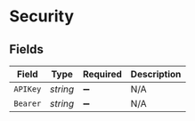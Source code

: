 # Security


## Fields

| Field              | Type               | Required           | Description        |
| ------------------ | ------------------ | ------------------ | ------------------ |
| `APIKey`           | *string*           | :heavy_minus_sign: | N/A                |
| `Bearer`           | *string*           | :heavy_minus_sign: | N/A                |